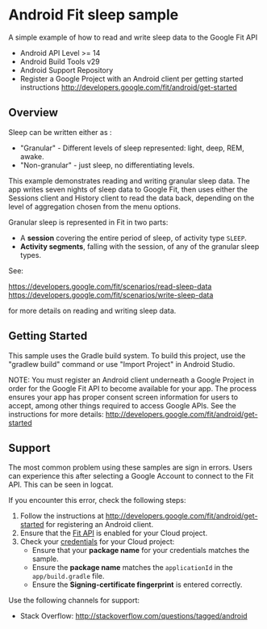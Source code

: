 Android Fit sleep sample
========================

A simple example of how to read and write sleep data to the Google Fit API

- Android API Level >= 14
- Android Build Tools v29
- Android Support Repository
- Register a Google Project with an Android client per getting started instructions
  http://developers.google.com/fit/android/get-started

Overview
--------

Sleep can be written either as :

- "Granular" - Different levels of sleep represented: light, deep, REM, awake.
- "Non-granular" - just sleep, no differentiating levels.

This example demonstrates reading and writing granular sleep data. The app writes seven nights of
sleep data to Google Fit, then uses either the Sessions client and History client to read the data
back, depending on the level of aggregation chosen from the menu options.

Granular sleep is represented in Fit in two parts:

- A **session** covering the entire period of sleep, of activity type `SLEEP`.
- **Activity segments**, falling with the session, of any of the granular sleep types.

See:

https://developers.google.com/fit/scenarios/read-sleep-data
https://developers.google.com/fit/scenarios/write-sleep-data

for more details on reading and writing sleep data.

Getting Started
---------------

This sample uses the Gradle build system. To build this project, use the
"gradlew build" command or use "Import Project" in Android Studio.

NOTE: You must register an Android client underneath a Google Project in order for the Google Fit
API to become available for your app. The process ensures your app has proper consent screen
information for users to accept, among other things required to access Google APIs.
See the instructions for more details: http://developers.google.com/fit/android/get-started

Support
-------

The most common problem using these samples are sign in errors. Users can experience
this after selecting a Google Account to connect to the Fit API. This can be
seen in logcat.

If you encounter this error, check the following steps:

1.  Follow the instructions at http://developers.google.com/fit/android/get-started for registering an Android client.
1.  Ensure that the [Fit API](https://console.developers.google.com/apis/api/fitness.googleapis.com/overview) is enabled for your Cloud project.
1.  Check your [credentials](https://console.developers.google.com/apis/api/fitness.googleapis.com/credentials) for your Cloud project:
    - Ensure that your **package name** for your credentials matches the sample.
    - Ensure the **package name** matches the `applicationId` in the `app/build.gradle` file.
    - Ensure the **Signing-certificate fingerprint** is entered correctly.

Use the following channels for support:

- Stack Overflow: http://stackoverflow.com/questions/tagged/android
